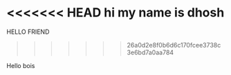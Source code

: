 <<<<<<< HEAD
hi my name is dhosh
=======
HELLO FRIEND
>>>>>>> 26a0d2e8f0b6d6c170fcee3738c3e6bd7a0aa784

Hello bois

